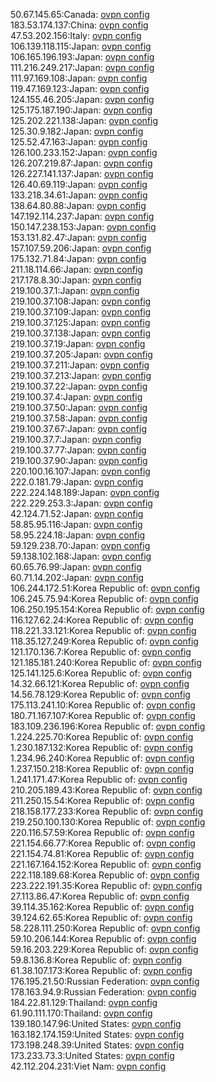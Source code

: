 50.67.145.65:Canada: [ovpn config](vpn/50_67_145_65.ovpn)  
183.53.174.137:China: [ovpn config](vpn/183_53_174_137.ovpn)  
47.53.202.156:Italy: [ovpn config](vpn/47_53_202_156.ovpn)  
106.139.118.115:Japan: [ovpn config](vpn/106_139_118_115.ovpn)  
106.165.196.193:Japan: [ovpn config](vpn/106_165_196_193.ovpn)  
111.216.249.217:Japan: [ovpn config](vpn/111_216_249_217.ovpn)  
111.97.169.108:Japan: [ovpn config](vpn/111_97_169_108.ovpn)  
119.47.169.123:Japan: [ovpn config](vpn/119_47_169_123.ovpn)  
124.155.46.205:Japan: [ovpn config](vpn/124_155_46_205.ovpn)  
125.175.187.190:Japan: [ovpn config](vpn/125_175_187_190.ovpn)  
125.202.221.138:Japan: [ovpn config](vpn/125_202_221_138.ovpn)  
125.30.9.182:Japan: [ovpn config](vpn/125_30_9_182.ovpn)  
125.52.47.163:Japan: [ovpn config](vpn/125_52_47_163.ovpn)  
126.100.233.152:Japan: [ovpn config](vpn/126_100_233_152.ovpn)  
126.207.219.87:Japan: [ovpn config](vpn/126_207_219_87.ovpn)  
126.227.141.137:Japan: [ovpn config](vpn/126_227_141_137.ovpn)  
126.40.69.119:Japan: [ovpn config](vpn/126_40_69_119.ovpn)  
133.218.34.61:Japan: [ovpn config](vpn/133_218_34_61.ovpn)  
138.64.80.88:Japan: [ovpn config](vpn/138_64_80_88.ovpn)  
147.192.114.237:Japan: [ovpn config](vpn/147_192_114_237.ovpn)  
150.147.238.153:Japan: [ovpn config](vpn/150_147_238_153.ovpn)  
153.131.82.47:Japan: [ovpn config](vpn/153_131_82_47.ovpn)  
157.107.59.206:Japan: [ovpn config](vpn/157_107_59_206.ovpn)  
175.132.71.84:Japan: [ovpn config](vpn/175_132_71_84.ovpn)  
211.18.114.66:Japan: [ovpn config](vpn/211_18_114_66.ovpn)  
217.178.8.30:Japan: [ovpn config](vpn/217_178_8_30.ovpn)  
219.100.37.1:Japan: [ovpn config](vpn/219_100_37_1.ovpn)  
219.100.37.108:Japan: [ovpn config](vpn/219_100_37_108.ovpn)  
219.100.37.109:Japan: [ovpn config](vpn/219_100_37_109.ovpn)  
219.100.37.125:Japan: [ovpn config](vpn/219_100_37_125.ovpn)  
219.100.37.138:Japan: [ovpn config](vpn/219_100_37_138.ovpn)  
219.100.37.19:Japan: [ovpn config](vpn/219_100_37_19.ovpn)  
219.100.37.205:Japan: [ovpn config](vpn/219_100_37_205.ovpn)  
219.100.37.211:Japan: [ovpn config](vpn/219_100_37_211.ovpn)  
219.100.37.213:Japan: [ovpn config](vpn/219_100_37_213.ovpn)  
219.100.37.22:Japan: [ovpn config](vpn/219_100_37_22.ovpn)  
219.100.37.4:Japan: [ovpn config](vpn/219_100_37_4.ovpn)  
219.100.37.50:Japan: [ovpn config](vpn/219_100_37_50.ovpn)  
219.100.37.58:Japan: [ovpn config](vpn/219_100_37_58.ovpn)  
219.100.37.67:Japan: [ovpn config](vpn/219_100_37_67.ovpn)  
219.100.37.7:Japan: [ovpn config](vpn/219_100_37_7.ovpn)  
219.100.37.77:Japan: [ovpn config](vpn/219_100_37_77.ovpn)  
219.100.37.90:Japan: [ovpn config](vpn/219_100_37_90.ovpn)  
220.100.16.107:Japan: [ovpn config](vpn/220_100_16_107.ovpn)  
222.0.181.79:Japan: [ovpn config](vpn/222_0_181_79.ovpn)  
222.224.148.189:Japan: [ovpn config](vpn/222_224_148_189.ovpn)  
222.229.253.3:Japan: [ovpn config](vpn/222_229_253_3.ovpn)  
42.124.71.52:Japan: [ovpn config](vpn/42_124_71_52.ovpn)  
58.85.95.116:Japan: [ovpn config](vpn/58_85_95_116.ovpn)  
58.95.224.18:Japan: [ovpn config](vpn/58_95_224_18.ovpn)  
59.129.238.70:Japan: [ovpn config](vpn/59_129_238_70.ovpn)  
59.138.102.168:Japan: [ovpn config](vpn/59_138_102_168.ovpn)  
60.65.76.99:Japan: [ovpn config](vpn/60_65_76_99.ovpn)  
60.71.14.202:Japan: [ovpn config](vpn/60_71_14_202.ovpn)  
106.244.172.51:Korea Republic of: [ovpn config](vpn/106_244_172_51.ovpn)  
106.245.75.94:Korea Republic of: [ovpn config](vpn/106_245_75_94.ovpn)  
106.250.195.154:Korea Republic of: [ovpn config](vpn/106_250_195_154.ovpn)  
116.127.62.24:Korea Republic of: [ovpn config](vpn/116_127_62_24.ovpn)  
118.221.33.121:Korea Republic of: [ovpn config](vpn/118_221_33_121.ovpn)  
118.35.127.249:Korea Republic of: [ovpn config](vpn/118_35_127_249.ovpn)  
121.170.136.7:Korea Republic of: [ovpn config](vpn/121_170_136_7.ovpn)  
121.185.181.240:Korea Republic of: [ovpn config](vpn/121_185_181_240.ovpn)  
125.141.125.6:Korea Republic of: [ovpn config](vpn/125_141_125_6.ovpn)  
14.32.66.121:Korea Republic of: [ovpn config](vpn/14_32_66_121.ovpn)  
14.56.78.129:Korea Republic of: [ovpn config](vpn/14_56_78_129.ovpn)  
175.113.241.10:Korea Republic of: [ovpn config](vpn/175_113_241_10.ovpn)  
180.71.167.107:Korea Republic of: [ovpn config](vpn/180_71_167_107.ovpn)  
183.109.236.196:Korea Republic of: [ovpn config](vpn/183_109_236_196.ovpn)  
1.224.225.70:Korea Republic of: [ovpn config](vpn/1_224_225_70.ovpn)  
1.230.187.132:Korea Republic of: [ovpn config](vpn/1_230_187_132.ovpn)  
1.234.96.240:Korea Republic of: [ovpn config](vpn/1_234_96_240.ovpn)  
1.237.150.218:Korea Republic of: [ovpn config](vpn/1_237_150_218.ovpn)  
1.241.171.47:Korea Republic of: [ovpn config](vpn/1_241_171_47.ovpn)  
210.205.189.43:Korea Republic of: [ovpn config](vpn/210_205_189_43.ovpn)  
211.250.15.54:Korea Republic of: [ovpn config](vpn/211_250_15_54.ovpn)  
218.158.177.233:Korea Republic of: [ovpn config](vpn/218_158_177_233.ovpn)  
219.250.100.130:Korea Republic of: [ovpn config](vpn/219_250_100_130.ovpn)  
220.116.57.59:Korea Republic of: [ovpn config](vpn/220_116_57_59.ovpn)  
221.154.66.77:Korea Republic of: [ovpn config](vpn/221_154_66_77.ovpn)  
221.154.74.81:Korea Republic of: [ovpn config](vpn/221_154_74_81.ovpn)  
221.167.164.152:Korea Republic of: [ovpn config](vpn/221_167_164_152.ovpn)  
222.118.189.68:Korea Republic of: [ovpn config](vpn/222_118_189_68.ovpn)  
223.222.191.35:Korea Republic of: [ovpn config](vpn/223_222_191_35.ovpn)  
27.113.86.47:Korea Republic of: [ovpn config](vpn/27_113_86_47.ovpn)  
39.114.35.162:Korea Republic of: [ovpn config](vpn/39_114_35_162.ovpn)  
39.124.62.65:Korea Republic of: [ovpn config](vpn/39_124_62_65.ovpn)  
58.228.111.250:Korea Republic of: [ovpn config](vpn/58_228_111_250.ovpn)  
59.10.206.144:Korea Republic of: [ovpn config](vpn/59_10_206_144.ovpn)  
59.16.203.229:Korea Republic of: [ovpn config](vpn/59_16_203_229.ovpn)  
59.8.136.8:Korea Republic of: [ovpn config](vpn/59_8_136_8.ovpn)  
61.38.107.173:Korea Republic of: [ovpn config](vpn/61_38_107_173.ovpn)  
176.195.21.50:Russian Federation: [ovpn config](vpn/176_195_21_50.ovpn)  
178.163.94.9:Russian Federation: [ovpn config](vpn/178_163_94_9.ovpn)  
184.22.81.129:Thailand: [ovpn config](vpn/184_22_81_129.ovpn)  
61.90.111.170:Thailand: [ovpn config](vpn/61_90_111_170.ovpn)  
139.180.147.96:United States: [ovpn config](vpn/139_180_147_96.ovpn)  
163.182.174.159:United States: [ovpn config](vpn/163_182_174_159.ovpn)  
173.198.248.39:United States: [ovpn config](vpn/173_198_248_39.ovpn)  
173.233.73.3:United States: [ovpn config](vpn/173_233_73_3.ovpn)  
42.112.204.231:Viet Nam: [ovpn config](vpn/42_112_204_231.ovpn)  
